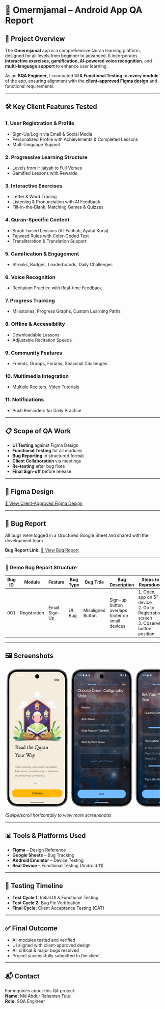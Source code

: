 # 📱 Omermjamal – Android App QA Report

## 📌 Project Overview
The **Omermjamal** app is a comprehensive Quran learning platform, designed for all levels from beginner to advanced. It incorporates **interactive exercises, gamification, AI-powered voice recognition**, and **multi-language support** to enhance user learning.

As an **SQA Engineer**, I conducted **UI & Functional Testing** on **every module** of the app, ensuring alignment with the **client-approved Figma design** and functional requirements.

---

## 🛠 Key Client Features Tested

### 1. User Registration & Profile
- Sign-Up/Login via Email & Social Media
- Personalized Profile with Achievements & Completed Lessons
- Multi-language Support

### 2. Progressive Learning Structure
- Levels from Hijaiyah to Full Verses
- Gamified Lessons with Rewards

### 3. Interactive Exercises
- Letter & Word Tracing
- Listening & Pronunciation with AI Feedback
- Fill-in-the-Blank, Matching Games & Quizzes

### 4. Quran-Specific Content
- Surah-based Lessons (Al-Fatihah, Ayatul Kursi)
- Tajweed Rules with Color-Coded Text
- Transliteration & Translation Support

### 5. Gamification & Engagement
- Streaks, Badges, Leaderboards, Daily Challenges

### 6. Voice Recognition
- Recitation Practice with Real-time Feedback

### 7. Progress Tracking
- Milestones, Progress Graphs, Custom Learning Paths

### 8. Offline & Accessibility
- Downloadable Lessons
- Adjustable Recitation Speeds

### 9. Community Features
- Friends, Groups, Forums, Seasonal Challenges

### 10. Multimedia Integration
- Multiple Reciters, Video Tutorials

### 11. Notifications
- Push Reminders for Daily Practice

---

## 📋 Scope of QA Work
- **UI Testing** against Figma Design
- **Functional Testing** for all modules
- **Bug Reporting** in structured format
- **Client Collaboration** via meetings
- **Re-testing** after bug fixes
- **Final Sign-off** before release

---

## 🎨 Figma Design
[🔗 View Client-Approved Figma Design](https://www.figma.com/design/rEfkxbGX6xnSWjCvNa08pL/Omermjamal-%7C%7C-Web_genious-%7C%7C-FO42774055FC8?node-id=24141-2428&t=aSLOG3KjRnC9Rxug-0)

---

## 🐞 Bug Report
All bugs were logged in a structured Google Sheet and shared with the development team.

**Bug Report Link:** [📄 View Bug Report](https://docs.google.com/spreadsheets/d/1fpaEGH6DULiYJzFtky_OmgiPzMXrb3Wn9O4O2TYbmj8/edit?usp=sharing)

---

### 📑 Demo Bug Report Structure
| Bug ID | Module | Feature | Bug Type | Bug Title | Bug Description | Steps to Reproduce | Actual Result | Expected Result | Issue Labels | Severity | Attachment | Dev Status | Tester | Tester Comment | Developer Comment | Re-testing | Date |
|--------|--------|---------|----------|-----------|-----------------|--------------------|---------------|-----------------|--------------|----------|------------|------------|--------|----------------|-------------------|------------|------|
| 001    | Registration | Email Sign-Up | UI Bug | Misaligned Button | Sign-up button overlaps footer on small devices | 1. Open app on 5" device <br> 2. Go to Registration screen <br> 3. Observe button position | Button overlaps footer | Button should be properly aligned above footer | UI, Mobile | Major | screenshot.png | Fixed | Tester Name | Verified in v1.0.1 | Corrected in layout | Yes | 2025-08-05 |

---

## 🖼 Screenshots

<div style="display: flex; overflow-x: auto; gap: 10px; padding: 5px; white-space: nowrap;">
    <img src="screenshots/screenshort_1.png" alt="Onboarding Screen" width="200"/>
    <img src="screenshots/screenshort_2.png" alt="Quran Calligraphy" width="200"/>
    <img src="screenshots/screenshort_3.png" alt="font size" width="200"/>
    <img src="screenshots/screenshort_4.png" alt="Home Page" width="200"/>
    <img src="screenshots/screenshort_5.png" alt="read Quran" width="200"/>
    <img src="screenshots/screenshort_6.png" alt="Surah" width="200"/>
    <img src="screenshots/screenshort_8.png" alt="Vocabulary" width="200"/>
    <img src="screenshots/screenshort_10.png" alt="Learning" width="200"/>
    <img src="screenshots/screenshort_11.png" alt="Learn surah" width="200"/>
    <img src="screenshots/write.gif" alt="video" width="200"/>
    <img src="screenshots/screenshort_12.png" alt="Community" width="200"/>
    <img src="screenshots/screenshort_13.png" alt="profile" width="200"/>
</div>

*(Swipe/scroll horizontally to view more screenshots)*


---

## 📊 Tools & Platforms Used
- **Figma** – Design Reference
- **Google Sheets** – Bug Tracking
- **Android Emulator** – Device Testing
- **Real Device** – Functional Testing (Android 11)

---

## 📅 Testing Timeline
- **Test Cycle 1:** Initial UI & Functional Testing
- **Test Cycle 2:** Bug Fix Verification
- **Final Cycle:** Client Acceptance Testing (CAT)

---

## ✅ Final Outcome
- All modules tested and verified
- UI aligned with client-approved design
- All critical & major bugs resolved
- Project successfully submitted to the client

---

## 📬 Contact
For inquiries about this QA project:  
**Name:** Md Abdur Rahaman Tutul  
**Role:** SQA Engineer  
